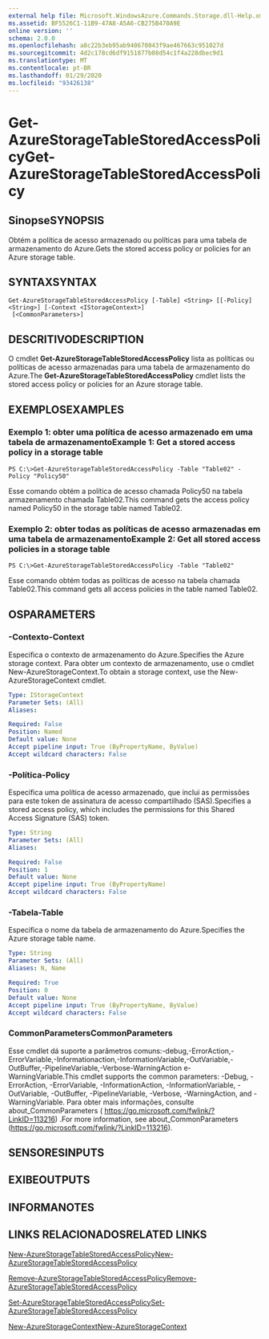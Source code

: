 ```yaml
---
external help file: Microsoft.WindowsAzure.Commands.Storage.dll-Help.xml
ms.assetid: BF5526C1-11B9-47A8-A5A6-CB275B470A9E
online version: ''
schema: 2.0.0
ms.openlocfilehash: a8c22b3eb95ab940670043f9ae467663c951027d
ms.sourcegitcommit: 4d2c178cd6df9151877b08d54c1f4a228dbec9d1
ms.translationtype: MT
ms.contentlocale: pt-BR
ms.lasthandoff: 01/29/2020
ms.locfileid: "93426138"
---
```

# <span data-ttu-id="9f416-101">Get-AzureStorageTableStoredAccessPolicy</span><span class="sxs-lookup"><span data-stu-id="9f416-101">Get-AzureStorageTableStoredAccessPolicy</span></span>

## <span data-ttu-id="9f416-102">Sinopse</span><span class="sxs-lookup"><span data-stu-id="9f416-102">SYNOPSIS</span></span>
<span data-ttu-id="9f416-103">Obtém a política de acesso armazenado ou políticas para uma tabela de armazenamento do Azure.</span><span class="sxs-lookup"><span data-stu-id="9f416-103">Gets the stored access policy or policies for an Azure storage table.</span></span>

## <span data-ttu-id="9f416-104">SYNTAX</span><span class="sxs-lookup"><span data-stu-id="9f416-104">SYNTAX</span></span>

```
Get-AzureStorageTableStoredAccessPolicy [-Table] <String> [[-Policy] <String>] [-Context <IStorageContext>]
 [<CommonParameters>]
```

## <span data-ttu-id="9f416-105">DESCRITIVO</span><span class="sxs-lookup"><span data-stu-id="9f416-105">DESCRIPTION</span></span>
<span data-ttu-id="9f416-106">O cmdlet **Get-AzureStorageTableStoredAccessPolicy** lista as políticas ou políticas de acesso armazenadas para uma tabela de armazenamento do Azure.</span><span class="sxs-lookup"><span data-stu-id="9f416-106">The **Get-AzureStorageTableStoredAccessPolicy** cmdlet lists the stored access policy or policies for an Azure storage table.</span></span>

## <span data-ttu-id="9f416-107">EXEMPLOS</span><span class="sxs-lookup"><span data-stu-id="9f416-107">EXAMPLES</span></span>

### <span data-ttu-id="9f416-108">Exemplo 1: obter uma política de acesso armazenado em uma tabela de armazenamento</span><span class="sxs-lookup"><span data-stu-id="9f416-108">Example 1: Get a stored access policy in a storage table</span></span>
```
PS C:\>Get-AzureStorageTableStoredAccessPolicy -Table "Table02" -Policy "Policy50"
```

<span data-ttu-id="9f416-109">Esse comando obtém a política de acesso chamada Policy50 na tabela armazenamento chamada Table02.</span><span class="sxs-lookup"><span data-stu-id="9f416-109">This command gets the access policy named Policy50 in the storage table named Table02.</span></span>

### <span data-ttu-id="9f416-110">Exemplo 2: obter todas as políticas de acesso armazenadas em uma tabela de armazenamento</span><span class="sxs-lookup"><span data-stu-id="9f416-110">Example 2: Get all stored access policies in a storage table</span></span>
```
PS C:\>Get-AzureStorageTableStoredAccessPolicy -Table "Table02"
```

<span data-ttu-id="9f416-111">Esse comando obtém todas as políticas de acesso na tabela chamada Table02.</span><span class="sxs-lookup"><span data-stu-id="9f416-111">This command gets all access policies in the table named Table02.</span></span>

## <span data-ttu-id="9f416-112">OS</span><span class="sxs-lookup"><span data-stu-id="9f416-112">PARAMETERS</span></span>

### <span data-ttu-id="9f416-113">-Contexto</span><span class="sxs-lookup"><span data-stu-id="9f416-113">-Context</span></span>
<span data-ttu-id="9f416-114">Especifica o contexto de armazenamento do Azure.</span><span class="sxs-lookup"><span data-stu-id="9f416-114">Specifies the Azure storage context.</span></span>
<span data-ttu-id="9f416-115">Para obter um contexto de armazenamento, use o cmdlet New-AzureStorageContext.</span><span class="sxs-lookup"><span data-stu-id="9f416-115">To obtain a storage context, use the New-AzureStorageContext cmdlet.</span></span>

```yaml
Type: IStorageContext
Parameter Sets: (All)
Aliases: 

Required: False
Position: Named
Default value: None
Accept pipeline input: True (ByPropertyName, ByValue)
Accept wildcard characters: False
```

### <span data-ttu-id="9f416-116">-Política</span><span class="sxs-lookup"><span data-stu-id="9f416-116">-Policy</span></span>
<span data-ttu-id="9f416-117">Especifica uma política de acesso armazenado, que inclui as permissões para este token de assinatura de acesso compartilhado (SAS).</span><span class="sxs-lookup"><span data-stu-id="9f416-117">Specifies a stored access policy, which includes the permissions for this Shared Access Signature (SAS) token.</span></span>

```yaml
Type: String
Parameter Sets: (All)
Aliases: 

Required: False
Position: 1
Default value: None
Accept pipeline input: True (ByPropertyName)
Accept wildcard characters: False
```

### <span data-ttu-id="9f416-118">-Tabela</span><span class="sxs-lookup"><span data-stu-id="9f416-118">-Table</span></span>
<span data-ttu-id="9f416-119">Especifica o nome da tabela de armazenamento do Azure.</span><span class="sxs-lookup"><span data-stu-id="9f416-119">Specifies the Azure storage table name.</span></span>

```yaml
Type: String
Parameter Sets: (All)
Aliases: N, Name

Required: True
Position: 0
Default value: None
Accept pipeline input: True (ByPropertyName, ByValue)
Accept wildcard characters: False
```

### <span data-ttu-id="9f416-120">CommonParameters</span><span class="sxs-lookup"><span data-stu-id="9f416-120">CommonParameters</span></span>
<span data-ttu-id="9f416-121">Esse cmdlet dá suporte a parâmetros comuns:-debug,-ErrorAction,-ErrorVariable,-Informationaction,-InformationVariable,-OutVariable,-OutBuffer,-PipelineVariable,-Verbose-WarningAction e-WarningVariable.</span><span class="sxs-lookup"><span data-stu-id="9f416-121">This cmdlet supports the common parameters: -Debug, -ErrorAction, -ErrorVariable, -InformationAction, -InformationVariable, -OutVariable, -OutBuffer, -PipelineVariable, -Verbose, -WarningAction, and -WarningVariable.</span></span> <span data-ttu-id="9f416-122">Para obter mais informações, consulte about_CommonParameters ( https://go.microsoft.com/fwlink/?LinkID=113216) .</span><span class="sxs-lookup"><span data-stu-id="9f416-122">For more information, see about_CommonParameters (https://go.microsoft.com/fwlink/?LinkID=113216).</span></span>

## <span data-ttu-id="9f416-123">SENSORES</span><span class="sxs-lookup"><span data-stu-id="9f416-123">INPUTS</span></span>

## <span data-ttu-id="9f416-124">EXIBE</span><span class="sxs-lookup"><span data-stu-id="9f416-124">OUTPUTS</span></span>

## <span data-ttu-id="9f416-125">INFORMA</span><span class="sxs-lookup"><span data-stu-id="9f416-125">NOTES</span></span>

## <span data-ttu-id="9f416-126">LINKS RELACIONADOS</span><span class="sxs-lookup"><span data-stu-id="9f416-126">RELATED LINKS</span></span>

[<span data-ttu-id="9f416-127">New-AzureStorageTableStoredAccessPolicy</span><span class="sxs-lookup"><span data-stu-id="9f416-127">New-AzureStorageTableStoredAccessPolicy</span></span>](./New-AzureStorageTableStoredAccessPolicy.md)

[<span data-ttu-id="9f416-128">Remove-AzureStorageTableStoredAccessPolicy</span><span class="sxs-lookup"><span data-stu-id="9f416-128">Remove-AzureStorageTableStoredAccessPolicy</span></span>](./Remove-AzureStorageTableStoredAccessPolicy.md)

[<span data-ttu-id="9f416-129">Set-AzureStorageTableStoredAccessPolicy</span><span class="sxs-lookup"><span data-stu-id="9f416-129">Set-AzureStorageTableStoredAccessPolicy</span></span>](./Set-AzureStorageTableStoredAccessPolicy.md)

[<span data-ttu-id="9f416-130">New-AzureStorageContext</span><span class="sxs-lookup"><span data-stu-id="9f416-130">New-AzureStorageContext</span></span>](./New-AzureStorageContext.md)


